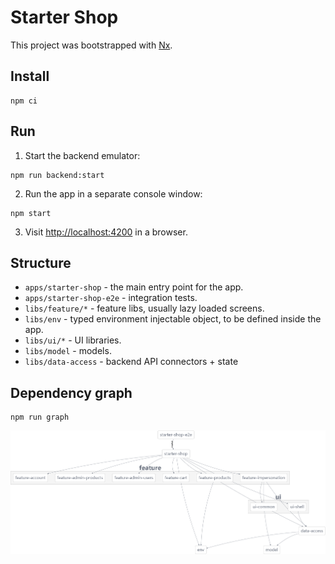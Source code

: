 # Starter Shop

This project was bootstrapped with [Nx](https://nx.dev).

## Install

```
npm ci
```

## Run

1. Start the backend emulator:

```
npm run backend:start
```

2. Run the app in a separate console window:

```
npm start
```

3. Visit [http://localhost:4200](http://localhost:4200) in a browser.

## Structure

- `apps/starter-shop` - the main entry point for the app.
- `apps/starter-shop-e2e` - integration tests.
- `libs/feature/*` - feature libs, usually lazy loaded screens.
- `libs/env` - typed environment injectable object, to be defined inside the app.
- `libs/ui/*` - UI libraries.
- `libs/model` - models.
- `libs/data-access` - backend API connectors + state

## Dependency graph

```
npm run graph
```

![Dependency graph](dependency-graph.png)
